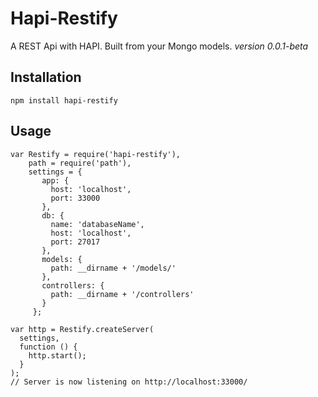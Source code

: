 Hapi-Restify
=================

A REST Api with HAPI. Built from your Mongo models.
_version 0.0.1-beta_

## Installation
```
npm install hapi-restify
```

## Usage
```
var Restify = require('hapi-restify'),
    path = require('path'),
    settings = {
       app: {
         host: 'localhost',
         port: 33000
       },
       db: {
         name: 'databaseName',
         host: 'localhost',
         port: 27017
       },
       models: {
         path: __dirname + '/models/'
       },
       controllers: {
         path: __dirname + '/controllers'
       }
     };

var http = Restify.createServer(
  settings,
  function () {
    http.start();
  }
);
// Server is now listening on http://localhost:33000/
```